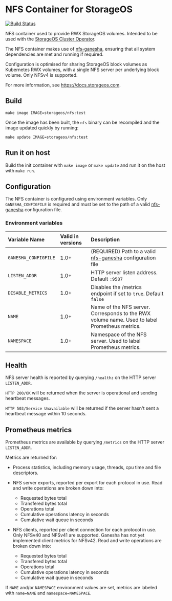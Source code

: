 # NFS Container for StorageOS

[![Build Status](https://travis-ci.org/storageos/nfs.svg?branch=master)](https://travis-ci.org/storageos/nfs)

NFS container used to provide RWX StorageOS volumes.  Intended to be used with
the [StorageOS Cluster Operator](https://github.com/storageos/cluster-operator).

The NFS container makes use of
[nfs-ganesha](http://github.com/nfs-ganesha/nfs-ganesha/), ensuring that all
system dependencies are met and running if required.

Configuration is optimised for sharing StorageOS block volumes as Kubernetes RWX
volumes, with a single NFS server per underlying block volume.  Only NFSv4 is
supported.

For more information, see https://docs.storageos.com.

## Build

```shell
make image IMAGE=storageos/nfs:test
```

Once the image has been built, the `nfs` binary can be recompiled and the image
updated quickly by running:

```shell
make update IMAGE=storageos/nfs:test
```

## Run it on host

Build the init container with `make image` or `make update` and run it on the
host with `make run`.

## Configuration

The NFS container is configured using environment variables.  Only
`GANESHA_CONFIGFILE` is required and must be set to the path of a valid
[nfs-ganesha](http://github.com/nfs-ganesha/nfs-ganesha/) configuration
file.

### Environment variables

| Variable Name             | Valid in versions | Description |
| :------------------       | :---------------- | :---------- |
| `GANESHA_CONFIGFILE`      | 1.0+              | (REQUIRED) Path to a valid [nfs-ganesha](http://github.com/nfs-ganesha/nfs-ganesha/) configuration file |
| `LISTEN_ADDR`             | 1.0+              | HTTP server listen address. Default `:9587` |
| `DISABLE_METRICS`         | 1.0+              | Disables the /metrics endpoint if set to `true`. Default `false` |
| `NAME`                    | 1.0+              | Name of the NFS server.  Corresponds to the RWX volume name.  Used to label Prometheus metrics. |
| `NAMESPACE`               | 1.0+              | Namespace of the NFS server. Used to label Prometheus metrics. |

## Health

NFS server health is reported by querying `/healthz` on the HTTP server
`LISTEN_ADDR`.

`HTTP 200/OK` will be returned when the server is operational and sending
heartbeat messages.

`HTTP 503/Service Unavailable` will be returned if the server hasn't sent a
heartbeat message within 10 seconds.

## Prometheus metrics

Prometheus metrics are available by querying `/metrics` on the HTTP server
`LISTEN_ADDR`.

Metrics are returned for:

- Process statistics, including memory usage, threads, cpu time and file
  descriptors.
- NFS server exports, reported per export for each protocol in use.  Read and
  write operations are broken down into:

    - Requested bytes total
    - Transfered bytes total
    - Operations total
    - Cumulative operations latency in seconds
    - Cumulative wait queue in seconds

- NFS clients, reported per client connection for each protocol in use.  Only
  NFSv40 and NFSv41 are supported.  Ganesha has not yet implemented client
  metrics for NFSv42. Read and write operations are broken down into:

    - Requested bytes total
    - Transfered bytes total
    - Operations total
    - Cumulative operations latency in seconds
    - Cumulative wait queue in seconds

If `NAME` and/or `NAMESPACE` environment values are set, metrics are labeled
with `name=NAME` and `namespace=NAMESPACE`.

